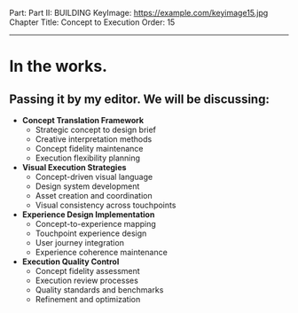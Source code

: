 Part: Part II: BUILDING
KeyImage: https://example.com/keyimage15.jpg
Chapter Title: Concept to Execution
Order: 15

---

# In the works.

## Passing it by my editor. We will be discussing:

- **Concept Translation Framework**
  - Strategic concept to design brief
  - Creative interpretation methods
  - Concept fidelity maintenance
  - Execution flexibility planning
- **Visual Execution Strategies**
  - Concept-driven visual language
  - Design system development
  - Asset creation and coordination
  - Visual consistency across touchpoints
- **Experience Design Implementation**
  - Concept-to-experience mapping
  - Touchpoint experience design
  - User journey integration
  - Experience coherence maintenance
- **Execution Quality Control**
  - Concept fidelity assessment
  - Execution review processes
  - Quality standards and benchmarks
  - Refinement and optimization

<div style="height: 120px;"></div>
